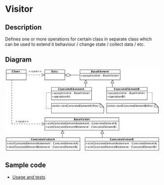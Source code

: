 # Visitor

## Description

Defines one or more operations for certain class in separate class which can be used to extend it behaviour / change state / collect data / etc.

## Diagram

![Visitor](visitor.png)

## Sample code

* [Usage and tests](./../../test/visitor-tests.js)
